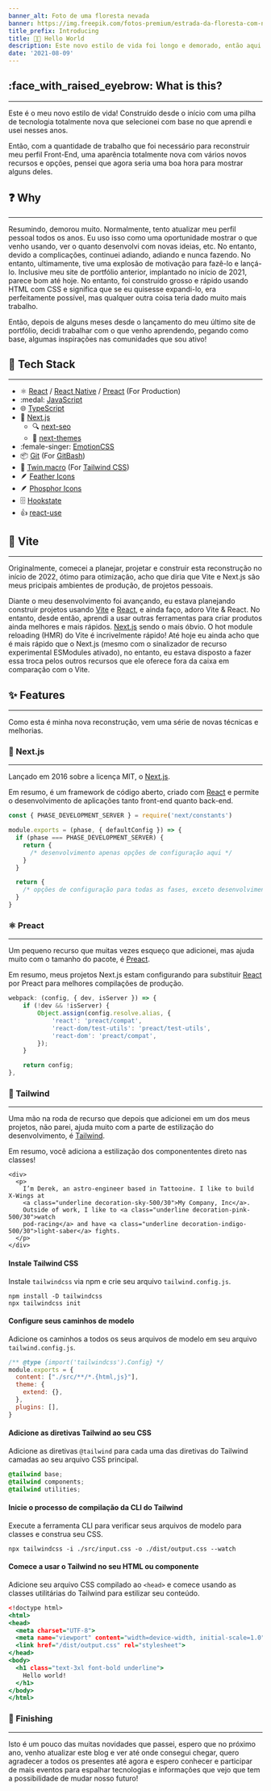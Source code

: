 ```yaml
---
banner_alt: Foto de uma floresta nevada
banner: https://img.freepik.com/fotos-premium/estrada-da-floresta-com-neve-atraves-de-arvores-geladas-cobertas-de-neve-paisagem-de-inverno_174343-2365.jpg?w=900
title_prefix: Introducing
title: 👋🏻 Hello World
description: Este novo estilo de vida foi longo e demorado, então aqui está como eu cheguei até aqui.
date: '2021-08-09'
---
```


## :face_with_raised_eyebrow: What is this?

---

Este é o meu novo estilo de vida! Construído desde o início com uma pilha de tecnologia totalmente nova que selecionei com base no que aprendi e usei nesses anos.

Então, com a quantidade de trabalho que foi necessário para reconstruir meu perfil Front-End, uma aparência totalmente nova com vários novos recursos e opções, pensei que agora seria uma boa hora para mostrar alguns deles.

## :question: Why

---

Resumindo, demorou muito. Normalmente, tento atualizar meu perfil pessoal todos os anos. Eu uso isso como uma oportunidade mostrar o que venho usando, ver o quanto desenvolvi com novas ideias, etc. No entanto, devido a complicações, continuei adiando, adiando e nunca fazendo. No entanto, ultimamente, tive uma explosão de motivação para fazê-lo e lançá-lo. Inclusive meu site de portfólio anterior, implantado no início de 2021, parece bom até hoje. No entanto, foi construído grosso e rápido usando HTML com CSS e significa que se eu quisesse expandi-lo, era perfeitamente possível, mas qualquer outra coisa teria dado muito mais trabalho.

Então, depois de alguns meses desde o lançamento do meu último site de portfólio, decidi trabalhar com o que venho aprendendo, pegando como base, algumas inspirações nas comunidades que sou ativo!

## :hammer: Tech Stack

---

-   :atom_symbol: [React](https://reactjs.org/) / [React Native](https://reactnative.dev/) / [Preact](https://preactjs.com/) (For Production)
-   :medal: [JavaScript](https://developer.mozilla.org/pt-BR/docs/Web/JavaScript)
-   :globe_with_meridians: [TypeScript](https://www.typescriptlang.org/)
-   :muscle: [Next.js](https://nextjs.org/)
    -   :mag: [next-seo](https://github.com/garmeeh/next-seo)
    -   :crescent_moon: [next-themes](https://github.com/pacocoursey/next-themes)
-   :female-singer: [EmotionCSS](https://emotion.sh)
-   :package: [Git](https://git-scm.com/) (For [GitBash](https://git-scm.com/downloads))
-   :lipstick: [Twin.macro](https://github.com/ben-rogerson/twin.macro) (For [Tailwind CSS](https://tailwindcss.com/))
-   :feather: [Feather Icons](https://feathericons.com/)
-   :feather: [Phosphor Icons](https://phosphoricons.com/)
-   :file_cabinet: [Hookstate](https://hookstate.js.org/)
-   :+1: [react-use](https://github.com/streamich/react-use)

## :pinching_hand: Vite

---

Originalmente, comecei a planejar, projetar e construir esta reconstrução no início de 2022, ótimo para otimização, acho que diria que Vite e Next.js são meus pricipais ambientes de produção, de projetos pessoais.

Diante o meu desenvolvimento foi avançando, eu estava planejando construir projetos usando [Vite](https://vitejs.dev/) e [React](https://reactjs.org/), e ainda faço, adoro Vite & React. No entanto, desde então, aprendi a usar outras ferramentas para criar produtos ainda melhores e mais rápidos. [Next.js](https://nextjs.org/) sendo o mais óbvio. O hot module reloading (HMR) do Vite é incrivelmente rápido! Até hoje eu ainda acho que é mais rápido que o Next.js (mesmo com o sinalizador de recurso experimental ESModules ativado), no entanto, eu estava disposto a fazer essa troca pelos outros recursos que ele oferece fora da caixa em comparação com o Vite.

## :sparkles: Features

---

Como esta é minha nova reconstrução, vem uma série de novas técnicas e melhorias.

### :muscle: Next.js

---

Lançado em 2016 sobre a licença MIT, o [Next.js](https://nextjs.org/).

Em resumo, é um framework de código aberto, criado com [React](https://reactjs.org/) e permite o desenvolvimento de aplicações tanto front-end quanto back-end.

```js:next.config.js
const { PHASE_DEVELOPMENT_SERVER } = require('next/constants')

module.exports = (phase, { defaultConfig }) => {
  if (phase === PHASE_DEVELOPMENT_SERVER) {
    return {
      /* desenvolvimento apenas opções de configuração aqui */
    }
  }

  return {
    /* opções de configuração para todas as fases, exceto desenvolvimento aqui */
  }
}
```

### :atom_symbol: Preact

---

Um pequeno recurso que muitas vezes esqueço que adicionei, mas ajuda muito com o tamanho do pacote, é [Preact](https://preactjs.com/).

Em resumo, meus projetos Next.js estam configurando para substituir [React](https://reactjs.org/) por Preact para melhores compilações de produção.

```js:next.config.js
webpack: (config, { dev, isServer }) => {
    if (!dev && !isServer) {
        Object.assign(config.resolve.alias, {
            'react': 'preact/compat',
            'react-dom/test-utils': 'preact/test-utils',
            'react-dom': 'preact/compat',
        });
    }

    return config;
},
```

### :lipstick: Tailwind

---

Uma mão na roda de recurso que depois que adicionei em um dos meus projetos, não parei, ajuda muito com a parte de estilização do desenvolvimento, é [Tailwind](https://tailwindcss.com/).

Em resumo, você adiciona a estilização dos componententes direto nas classes!

```js:index
<div>
  <p>
    I’m Derek, an astro-engineer based in Tattooine. I like to build X-Wings at
    <a class="underline decoration-sky-500/30">My Company, Inc</a>.
    Outside of work, I like to <a class="underline decoration-pink-500/30">watch
    pod-racing</a> and have <a class="underline decoration-indigo-500/30">light-saber</a> fights.
  </p>
</div>
```

#### Instale Tailwind CSS

Instale `tailwindcss` via npm e crie seu
arquivo `tailwind.config.js`.

```js:Terminal
npm install -D tailwindcss
npx tailwindcss init
```

#### Configure seus caminhos de modelo

Adicione os caminhos a todos os seus arquivos de modelo
em seu arquivo `tailwind.config.js`.

```js:tailwind.config.js
/** @type {import('tailwindcss').Config} */
module.exports = {
  content: ["./src/**/*.{html,js}"],
  theme: {
    extend: {},
  },
  plugins: [],
}
```

#### Adicione as diretivas Tailwind ao seu CSS

Adicione as diretivas `@tailwind` para cada uma das diretivas
do Tailwind camadas ao seu arquivo CSS principal.

```js:src/input.css
@tailwind base;
@tailwind components;
@tailwind utilities;
```

#### Inicie o processo de compilação da CLI do Tailwind

Execute a ferramenta CLI para verificar seus arquivos de
modelo para classes e construa seu CSS.

```js:Terminal
npx tailwindcss -i ./src/input.css -o ./dist/output.css --watch
```

#### Comece a usar o Tailwind no seu HTML ou componente

Adicione seu arquivo CSS compilado ao `<head>` e comece usando
as classes utilitárias do Tailwind para estilizar seu conteúdo.

```js:src/index.html
<!doctype html>
<html>
<head>
  <meta charset="UTF-8">
  <meta name="viewport" content="width=device-width, initial-scale=1.0">
  <link href="/dist/output.css" rel="stylesheet">
</head>
<body>
  <h1 class="text-3xl font-bold underline">
    Hello world!
  </h1>
</body>
</html>
```

### :link: Finishing

---

Isto é um pouco das muitas novidades que passei, espero que no próximo ano, venho atualizar este blog e ver até onde consegui chegar, quero agradecer a todos os presentes até agora e espero conhecer e participar de mais eventos para espalhar tecnologias e informações que vejo que tem a possibilidade de mudar nosso futuro!
